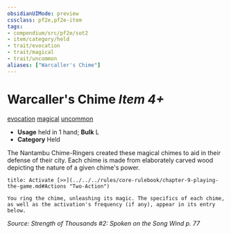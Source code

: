 ```yaml
---
obsidianUIMode: preview
cssclass: pf2e,pf2e-item
tags:
- compendium/src/pf2e/sot2
- item/category/held
- trait/evocation
- trait/magical
- trait/uncommon
aliases: ["Warcaller's Chime"]
---
```

# Warcaller's Chime *Item 4+*  
[evocation](../../../rules/traits/evocation.md)  [magical](../../../rules/traits/magical.md)  [uncommon](../../../rules/traits/uncommon.md)  

- **Usage** held in 1 hand; **Bulk** L
- **Category** Held

The Nantambu Chime-Ringers created these magical chimes to aid in their defense of their city. Each chime is made from elaborately carved wood depicting the nature of a given chime's power.

```ad-embed-ability
title: Activate [>>](../../../rules/core-rulebook/chapter-9-playing-the-game.md#Actions "Two-Action")

You ring the chime, unleashing its magic. The specifics of each chime, as well as the activation's frequency (if any), appear in its entry below.
```

*Source: Strength of Thousands #2: Spoken on the Song Wind p. 77*
